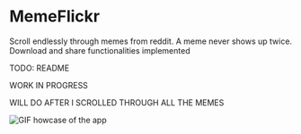 # MemeFlickr
Scroll endlessly through memes from reddit. A meme never shows up twice. Download and share functionalities implemented


TODO: README

WORK IN PROGRESS

WILL DO AFTER I SCROLLED THROUGH ALL THE MEMES

![GIF howcase of the app](https://cdn.discordapp.com/attachments/707574253116981274/800314881722286120/20210117-113643_1.gif)

